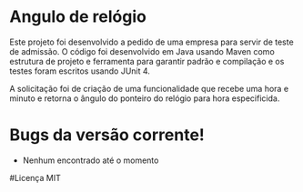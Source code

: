 # Angulo de relógio

Este projeto foi desenvolvido a pedido de uma empresa para servir de teste de admissão. O código foi desenvolvido em Java usando Maven como estrutura de projeto e ferramenta para garantir padrão e compilação e os testes foram escritos usando JUnit 4. 

A solicitação foi de criação de uma funcionalidade que recebe uma hora e minuto e retorna o ângulo do ponteiro do relógio para hora especificida.

# Bugs da versão corrente!
  - Nenhum encontrado até o momento
  
 #Licença MIT
 
